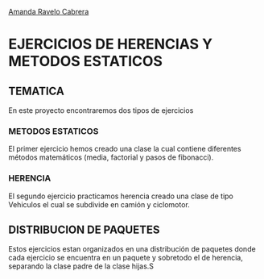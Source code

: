 [Amanda Ravelo Cabrera](https://github.com/)

# EJERCICIOS DE HERENCIAS Y METODOS ESTATICOS

## TEMATICA

En este proyecto encontraremos dos tipos de ejercicios

### METODOS ESTATICOS

El primer ejercicio hemos creado una clase la cual contiene diferentes métodos matemáticos (media, factorial y pasos de fibonacci).

### HERENCIA

El segundo ejercicio practicamos herencia creado una clase de tipo Vehiculos el cual se subdivide en camión y ciclomotor.

## DISTRIBUCION DE PAQUETES
Estos ejercicios estan organizados en una distribución de paquetes donde cada ejercicio se encuentra en un paquete y sobretodo el de herencia, separando la clase padre de la clase hijas.S


